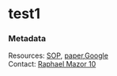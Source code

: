 # test1

### Metadata
Resources: <a href="https://www.waterboards.ca.gov/water_issues/programs/swamp/bioassessment/docs/CSCI_Instructions_08_01_18.pdf">SOP</a>, <a href="http://ftp.sccwrp.org/pub/download/DOCUMENTS/JournalArticles/889_MazorBioasssmentComplexHabitats_CSCI.pdf">paper</a>,<a href="https://www.google.com">Google</a><br>
Contact: <a href="https://www.sccwrp.org/about/staff/raphael-mazor/">Raphael Mazor 10</a><br>
